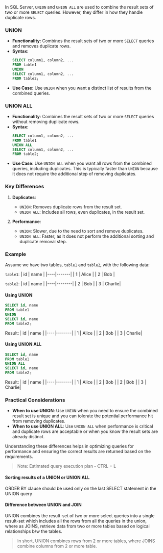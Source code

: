 In SQL Server, `UNION` and `UNION ALL` are used to combine the result sets of two or more `SELECT` queries. However, they differ in how they handle duplicate rows.

### UNION
- **Functionality**: Combines the result sets of two or more `SELECT` queries and removes duplicate rows.
- **Syntax**:
    ```sql
    SELECT column1, column2, ...
    FROM table1
    UNION
    SELECT column1, column2, ...
    FROM table2;
    ```
- **Use Case**: Use `UNION` when you want a distinct list of results from the combined queries.

### UNION ALL
- **Functionality**: Combines the result sets of two or more `SELECT` queries without removing duplicate rows.
- **Syntax**:
    ```sql
    SELECT column1, column2, ...
    FROM table1
    UNION ALL
    SELECT column1, column2, ...
    FROM table2;
    ```
- **Use Case**: Use `UNION ALL` when you want all rows from the combined queries, including duplicates. This is typically faster than `UNION` because it does not require the additional step of removing duplicates.

### Key Differences
1. **Duplicates**:
   - `UNION`: Removes duplicate rows from the result set.
   - `UNION ALL`: Includes all rows, even duplicates, in the result set.

2. **Performance**:
   - `UNION`: Slower, due to the need to sort and remove duplicates.
   - `UNION ALL`: Faster, as it does not perform the additional sorting and duplicate removal step.

### Example
Assume we have two tables, `table1` and `table2`, with the following data:

`table1`:
| id | name  |
|----|-------|
| 1  | Alice |
| 2  | Bob   |

`table2`:
| id | name   |
|----|--------|
| 2  | Bob    |
| 3  | Charlie|

#### Using UNION
```sql
SELECT id, name
FROM table1
UNION
SELECT id, name
FROM table2;
```
Result:
| id | name   |
|----|--------|
| 1  | Alice  |
| 2  | Bob    |
| 3  | Charlie|

#### Using UNION ALL
```sql
SELECT id, name
FROM table1
UNION ALL
SELECT id, name
FROM table2;
```
Result:
| id | name   |
|----|--------|
| 1  | Alice  |
| 2  | Bob    |
| 2  | Bob    |
| 3  | Charlie|

### Practical Considerations
- **When to use UNION**: Use `UNION` when you need to ensure the combined result set is unique and you can tolerate the potential performance hit from removing duplicates.
- **When to use UNION ALL**: Use `UNION ALL` when performance is critical and duplicate rows are acceptable or when you know the result sets are already distinct.

Understanding these differences helps in optimizing queries for performance and ensuring the correct results are returned based on the requirements.


> Note: Estimated query execution plan - CTRL + L

#### Sorting results of a UNION or UNION ALL
ORDER BY clause should be used only on the last SELECT statement in the UNION query   



#### Difference between UNION and JOIN
UNION combines the result-set of two or more select queries into a single result-set which includes all the rows from all the queries in the union, where as JOINS, retrieve data from two or more tables based on logical relationships b/w the tables.

> In short, UNION combines rows from 2 or more tables, where JOINS combine columns from 2 or more table.

